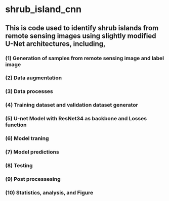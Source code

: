 # shrub_island_cnn
## This is code used to identify shrub islands from remote sensing images using slightly modified U-Net architectures, including,

### (1) Generation of samples from remote sensing image and label image
### (2) Data augmentation
### (3) Data processes
### (4) Training dataset and validation dataset generator
### (5) U-net Model with ResNet34 as backbone and Losses function
### (6) Model traning
### (7) Model predictions
### (8) Testing
### (9) Post processesing
### (10) Statistics, analysis, and Figure
